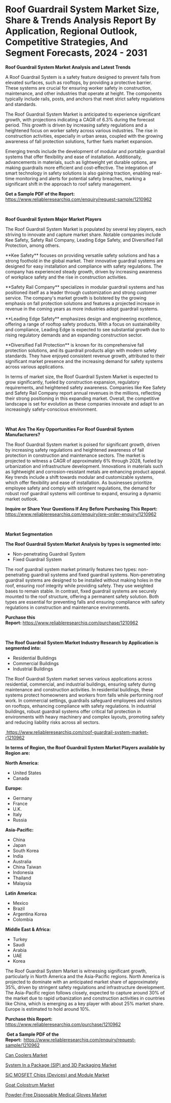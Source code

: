 <p><h1>Roof Guardrail System Market Size, Share & Trends Analysis Report By Application, Regional Outlook, Competitive Strategies, And Segment Forecasts, 2024 - 2031</h1></p><p><strong>Roof Guardrail System Market Analysis and Latest Trends</strong></p>
<p><p>A Roof Guardrail System is a safety feature designed to prevent falls from elevated surfaces, such as rooftops, by providing a protective barrier. These systems are crucial for ensuring worker safety in construction, maintenance, and other industries that operate at height. The components typically include rails, posts, and anchors that meet strict safety regulations and standards.</p><p>The Roof Guardrail System Market is anticipated to experience significant growth, with projections indicating a CAGR of 6.3% during the forecast period. This growth is driven by increasing safety regulations and a heightened focus on worker safety across various industries. The rise in construction activities, especially in urban areas, coupled with the growing awareness of fall protection solutions, further fuels market expansion.</p><p>Emerging trends include the development of modular and portable guardrail systems that offer flexibility and ease of installation. Additionally, advancements in materials, such as lightweight yet durable options, are making guardrails more efficient and cost-effective. The integration of smart technology in safety solutions is also gaining traction, enabling real-time monitoring and alerts for potential safety breaches, marking a significant shift in the approach to roof safety management.</p></p>
<p><strong>Get a Sample PDF of the Report:&nbsp;</strong> <a href="https://www.reliableresearchiq.com/enquiry/request-sample/1210962?utm_campaign=1124&utm_medium=2&utm_source=Github&utm_content=ia&utm_term=04102024&utm_id=roof-guardrail-system">https://www.reliableresearchiq.com/enquiry/request-sample/1210962</a></p>
<p>&nbsp;</p>
<p><strong>Roof Guardrail System Major Market Players</strong></p>
<p><p>The Roof Guardrail System Market is populated by several key players, each striving to innovate and capture market share. Notable companies include Kee Safety, Safety Rail Company, Leading Edge Safety, and Diversified Fall Protection, among others.</p><p>**Kee Safety** focuses on providing versatile safety solutions and has a strong foothold in the global market. Their innovative guardrail systems are designed for easy installation and compliance with safety regulations. The company has experienced steady growth, driven by increasing awareness of workplace safety and the rise in construction activities.</p><p>**Safety Rail Company** specializes in modular guardrail systems and has positioned itself as a leader through customization and strong customer service. The company's market growth is bolstered by the growing emphasis on fall protection solutions and features a projected increase in revenue in the coming years as more industries adopt guardrail systems.</p><p>**Leading Edge Safety** emphasizes design and engineering excellence, offering a range of rooftop safety products. With a focus on sustainability and compliance, Leading Edge is expected to see substantial growth due to rising regulatory demands and an expanding construction sector.</p><p>**Diversified Fall Protection** is known for its comprehensive fall protection solutions, and its guardrail products align with modern safety standards. They have enjoyed consistent revenue growth, attributed to their significant market presence and the increasing demand for safety systems across various applications.</p><p>In terms of market size, the Roof Guardrail System Market is expected to grow significantly, fueled by construction expansion, regulatory requirements, and heightened safety awareness. Companies like Kee Safety and Safety Rail Company report annual revenues in the millions, reflecting their strong positioning in this expanding market. Overall, the competitive landscape is set for evolution as these companies innovate and adapt to an increasingly safety-conscious environment.</p></p>
<p>&nbsp;</p>
<p><strong>What Are The Key Opportunities For Roof Guardrail System Manufacturers?</strong></p>
<p><p>The Roof Guardrail System market is poised for significant growth, driven by increasing safety regulations and heightened awareness of fall protection in construction and maintenance sectors. The market is projected to witness a CAGR of approximately 6% through 2028, fueled by urbanization and infrastructure development. Innovations in materials such as lightweight and corrosion-resistant metals are enhancing product appeal. Key trends include a shift towards modular and customizable systems, which offer flexibility and ease of installation. As businesses prioritize employee safety and comply with stringent regulations, the demand for robust roof guardrail systems will continue to expand, ensuring a dynamic market outlook.</p></p>
<p><strong>Inquire or Share Your Questions If Any Before Purchasing This Report:</strong> <a href="https://www.reliableresearchiq.com/enquiry/pre-order-enquiry/1210962?utm_campaign=1124&utm_medium=2&utm_source=Github&utm_content=ia&utm_term=04102024&utm_id=roof-guardrail-system">https://www.reliableresearchiq.com/enquiry/pre-order-enquiry/1210962</a></p>
<p>&nbsp;</p>
<p><strong>Market Segmentation</strong></p>
<p><strong>The Roof Guardrail System Market Analysis by types is segmented into:</strong></p>
<p><ul><li>Non-penetrating Guardrail System</li><li>Fixed Guardrail System</li></ul></p>
<p><p>The roof guardrail system market primarily features two types: non-penetrating guardrail systems and fixed guardrail systems. Non-penetrating guardrail systems are designed to be installed without making holes in the roof, ensuring roof integrity while providing safety. They use weighted bases to remain stable. In contrast, fixed guardrail systems are securely mounted to the roof structure, offering a permanent safety solution. Both types are essential for preventing falls and ensuring compliance with safety regulations in construction and maintenance environments.</p></p>
<p><strong>Purchase this Report:&nbsp;</strong><a href="https://www.reliableresearchiq.com/purchase/1210962?utm_campaign=1124&utm_medium=2&utm_source=Github&utm_content=ia&utm_term=04102024&utm_id=roof-guardrail-system">https://www.reliableresearchiq.com/purchase/1210962</a></p>
<p>&nbsp;</p>
<p><strong>The Roof Guardrail System Market Industry Research by Application is segmented into:</strong></p>
<p><ul><li>Residential Buildings</li><li>Commercial Buildings</li><li>Industrial Buildings</li></ul></p>
<p><p>The Roof Guardrail System market serves various applications across residential, commercial, and industrial buildings, ensuring safety during maintenance and construction activities. In residential buildings, these systems protect homeowners and workers from falls while performing roof work. In commercial settings, guardrails safeguard employees and visitors on rooftops, enhancing compliance with safety regulations. In industrial buildings, robust guardrail systems offer critical fall protection in environments with heavy machinery and complex layouts, promoting safety and reducing liability risks across all sectors.</p></p>
<p><a href="https://www.reliableresearchiq.com/roof-guardrail-system-market-r1210962?utm_campaign=1124&utm_medium=2&utm_source=Github&utm_content=ia&utm_term=04102024&utm_id=roof-guardrail-system">&nbsp;https://www.reliableresearchiq.com/roof-guardrail-system-market-r1210962</a></p>
<p><strong>In terms of Region, the Roof Guardrail System Market Players available by Region are:</strong></p>
<p>
    <p> <strong> North America: </strong>
        <ul>
            <li>United States</li>
            <li>Canada</li>
        </ul>
        </p> 
    <p> <strong> Europe: </strong>
        <ul>
            <li>Germany</li>
            <li>France</li>
            <li>U.K.</li>
            <li>Italy</li>
            <li>Russia</li>
        </ul>
        </p> 
    <p> <strong> Asia-Pacific: </strong>
        <ul>
            <li>China</li>
            <li>Japan</li>
            <li>South Korea</li>
            <li>India</li>
            <li>Australia</li>
            <li>China Taiwan</li>
            <li>Indonesia</li>
            <li>Thailand</li>
            <li>Malaysia</li>
        </ul>
        </p> 
    <p> <strong> Latin America: </strong>
        <ul>
            <li>Mexico</li>
            <li>Brazil</li>
            <li>Argentina Korea</li>
            <li>Colombia</li>
        </ul>
        </p> 
    <p> <strong> Middle East & Africa: </strong>
        <ul>
            <li>Turkey</li>
            <li>Saudi</li>
            <li>Arabia</li>
            <li>UAE</li>
            <li>Korea</li>
        </ul>
    </p>
    </p>
<p><p>The Roof Guardrail System Market is witnessing significant growth, particularly in North America and the Asia-Pacific regions. North America is projected to dominate with an anticipated market share of approximately 35%, driven by stringent safety regulations and infrastructure development. The Asia-Pacific region follows closely, expected to capture around 30% of the market due to rapid urbanization and construction activities in countries like China, which is emerging as a key player with about 25% market share. Europe is estimated to hold around 10%.</p></p>
<p><strong>Purchase this Report: </strong><a href="https://www.reliableresearchiq.com/purchase/1210962?utm_campaign=1124&utm_medium=2&utm_source=Github&utm_content=ia&utm_term=04102024&utm_id=roof-guardrail-system">https://www.reliableresearchiq.com/purchase/1210962</a></p>
<p>&nbsp;<strong>Get a Sample PDF of the Report:&nbsp;&nbsp;</strong><a href="https://www.reliableresearchiq.com/enquiry/request-sample/1210962?utm_campaign=1124&utm_medium=2&utm_source=Github&utm_content=ia&utm_term=04102024&utm_id=roof-guardrail-system">https://www.reliableresearchiq.com/enquiry/request-sample/1210962</a></p>
<p><strong></strong></p>
<p><p><a href="https://www.linkedin.com/pulse/navigating-can-coolers-market-expert-analysis-forecast-period-wzeoc?utm_campaign=1124&utm_medium=2&utm_source=Github&utm_content=ia&utm_term=04102024&utm_id=roof-guardrail-system">Can Coolers Market</a></p><p><a href="https://issuu.com/reportprime-2/docs/system-in-a-package-sip-and-3d-pack_ec17147bfcce2f?utm_campaign=1124&utm_medium=2&utm_source=Github&utm_content=ia&utm_term=04102024&utm_id=roof-guardrail-system">System In a Package (SIP) and 3D Packaging Market</a></p><p><a href="https://issuu.com/reportprime-2/docs/sic-mosfet-chips-devices-and-module_7e0341d7cb2977?utm_campaign=1124&utm_medium=2&utm_source=Github&utm_content=ia&utm_term=04102024&utm_id=roof-guardrail-system">SiC MOSFET Chips (Devices) and Module Market</a></p><p><a href="https://github.com/wwwkeltoum/Market-Research-Report-List-5/blob/main/goat-colostrum-market.md?utm_campaign=1124&utm_medium=2&utm_source=Github&utm_content=ia&utm_term=04102024&utm_id=roof-guardrail-system">Goat Colostrum Market</a></p><p><a href="https://github.com/MegiMusaj575/Market-Research-Report-List-1/blob/main/powder-free-disposable-medical-gloves-market.md?utm_campaign=1124&utm_medium=2&utm_source=Github&utm_content=ia&utm_term=04102024&utm_id=roof-guardrail-system">Powder-Free Disposable Medical Gloves Market</a></p></p>